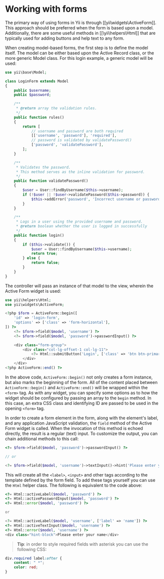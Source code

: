 Working with forms
==================

The primary way of using forms in Yii is through [[yii\widgets\ActiveForm]]. This approach should be preferred when
the form is based upon  a model. Additionally, there are some useful methods in [[\yii\helpers\Html]] that are typically
used for adding buttons and help text to any form.

When creating model-based forms, the first step is to define the model itself. The model can be either based upon the
Active Record class, or the more generic Model class. For this login example, a generic model will be used:

```php
use yii\base\Model;

class LoginForm extends Model
{
	public $username;
	public $password;

	/**
	 * @return array the validation rules.
	 */
	public function rules()
	{
		return [
			// username and password are both required
			[['username', 'password'], 'required'],
			// password is validated by validatePassword()
			['password', 'validatePassword'],
		];
	}

	/**
	 * Validates the password.
	 * This method serves as the inline validation for password.
	 */
	public function validatePassword()
	{
		$user = User::findByUsername($this->username);
		if (!$user || !$user->validatePassword($this->password)) {
			$this->addError('password', 'Incorrect username or password.');
		}
	}

	/**
	 * Logs in a user using the provided username and password.
	 * @return boolean whether the user is logged in successfully
	 */
	public function login()
	{
		if ($this->validate()) {
			$user = User::findByUsername($this->username);
			return true;
		} else {
			return false;
		}
	}
}
```

The controller will pass an instance of that model to the view, wherein the Active Form widget is used:

```php
use yii\helpers\Html;
use yii\widgets\ActiveForm;

<?php $form = ActiveForm::begin([
	'id' => 'login-form',
	'options' => ['class' => 'form-horizontal'],
]) ?>
	<?= $form->field($model, 'username') ?>
	<?= $form->field($model, 'password')->passwordInput() ?>

	<div class="form-group">
		<div class="col-lg-offset-1 col-lg-11">
			<?= Html::submitButton('Login', ['class' => 'btn btn-primary']) ?>
		</div>
	</div>
<?php ActiveForm::end() ?>
```

In the above code, `ActiveForm::begin()` not only creates a form instance, but also marks the beginning of the form.
All of the content placed between `ActiveForm::begin()` and `ActiveForm::end()` will be wrapped within the `<form>` tag.
As with any widget, you can specify some options as to how the widget should be configured by passing an array to
the `begin` method. In this case, an extra CSS class and identifying ID are passed to be used in the opening `<form>` tag.

In order to create a form element in the form, along with the element's label, and any application JavaScript validation,
the `field` method of the Active Form widget is called. When the invocation of this method is echoed directly, the result
is a regular (text) input. To customize the output, you can chain additional methods to this call:

```php
<?= $form->field($model, 'password')->passwordInput() ?>

// or

<?= $form->field($model, 'username')->textInput()->hint('Please enter your name')->label('Name') ?>
```

This will create all the `<label>`, `<input>` and other tags according to the template defined by the form field.
To add these tags yourself you can use the `Html` helper class. The following is equivalent to the code above:

```php
<?= Html::activeLabel($model, 'password') ?>
<?= Html::activePasswordInput($model, 'password') ?>
<?= Html::error($model, 'password') ?>

or

<?= Html::activeLabel($model, 'username', ['label' => 'name']) ?>
<?= Html::activeTextInput($model, 'username') ?>
<?= Html::error($model, 'username') ?>
<div class="hint-block">Please enter your name</div>
```

> **Tip**: in order to style required fields with asterisk you can use the following CSS:
>
```css
div.required label:after {
    content: " *";
    color: red;
}
```
